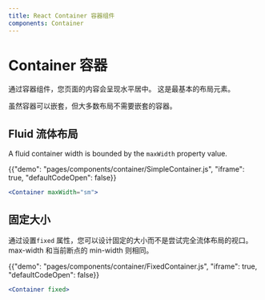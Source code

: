 ```yaml
---
title: React Container 容器组件
components: Container
---
```


# Container 容器

<p class="description">通过容器组件，您页面的内容会呈现水平居中。 这是最基本的布局元素。</p>

虽然容器可以嵌套，但大多数布局不需要嵌套的容器。

## Fluid 流体布局

A fluid container width is bounded by the `maxWidth` property value.

{{"demo": "pages/components/container/SimpleContainer.js", "iframe": true, "defaultCodeOpen": false}}

```jsx
<Container maxWidth="sm">
```

## 固定大小

通过设置`fixed` 属性，您可以设计固定的大小而不是尝试完全流体布局的视口。 max-width 和当前断点的 min-width 则相同。

{{"demo": "pages/components/container/FixedContainer.js", "iframe": true, "defaultCodeOpen": false}}

```jsx
<Container fixed>
```